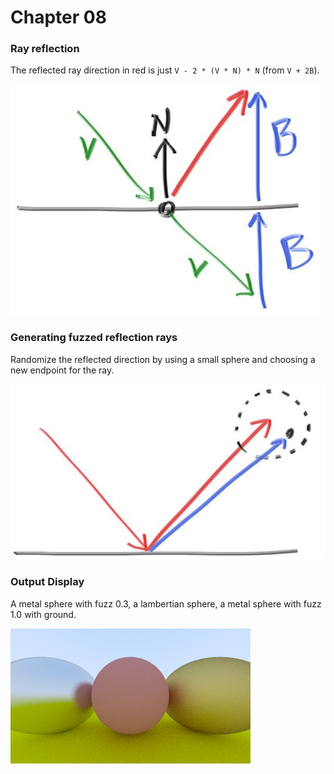 # Chapter 08

### Ray reflection

The reflected ray direction in red is just `V - 2 * (V * N) * N` (from `V + 2B`).

![fig.ray-reflect](note%20images/fig.ray-reflect.jpg)



### Generating fuzzed reflection rays

Randomize the reflected direction by using a small sphere and choosing a new endpoint for the ray.

![fig.reflect-fuzzy](note%20images/fig.reflect-fuzzy.jpg)



### Output Display

A metal sphere with fuzz 0.3, a lambertian sphere, a metal sphere with fuzz 1.0 with ground.

![output](output.png)

